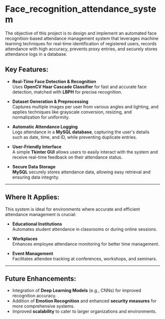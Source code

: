 # Face_recognition_attendance_system
The objective of this project is to design and implement an automated face recognition-based attendance management system that leverages machine learning techniques for real-time identification of registered users, records attendance with high accuracy, prevents proxy entries, and securely stores attendance logs in a database. 

## Key Features:

- **Real-Time Face Detection & Recognition**  
  Uses **OpenCV Haar Cascade Classifier** for fast and accurate face detection, matched with **LBPH** for precise recognition.

- **Dataset Generation & Preprocessing**  
  Captures multiple images per user from various angles and lighting, and applies techniques like grayscale conversion, resizing, and normalization for uniformity.

- **Automatic Attendance Logging**  
  Logs attendance in a **MySQL database**, capturing the user's details such as date, time, and ID, while preventing duplicate entries.

- **User-Friendly Interface**  
  A simple **Tkinter GUI** allows users to easily interact with the system and receive real-time feedback on their attendance status.

- **Secure Data Storage**  
  **MySQL** securely stores attendance data, allowing easy retrieval and ensuring data integrity.

---

## Where It Applies:

This system is ideal for environments where accurate and efficient attendance management is crucial:

- **Educational Institutions**  
  Automates student attendance in classrooms or during online sessions.

- **Workplaces**  
  Enhances employee attendance monitoring for better time management.

- **Event Management**  
  Facilitates attendee tracking at conferences, workshops, and seminars.

---

## Future Enhancements:
- Integration of **Deep Learning Models** (e.g., CNNs) for improved recognition accuracy.
- Addition of **Emotion Recognition** and enhanced **security measures** for more comprehensive systems.
- Improved **scalability** to cater to larger organizations and environments.
